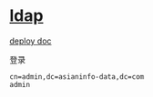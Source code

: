 # [ldap](https://blog.csdn.net/sssssuuuuu666/article/details/109738921)

[deploy doc](https://www.liuwg.com/archives/docker-openldap)

 

登录

```
cn=admin,dc=asianinfo-data,dc=com
admin
```



